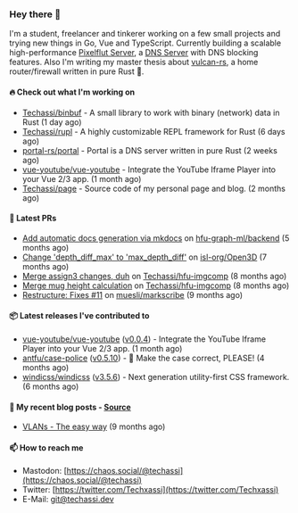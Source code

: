 ### Hey there 👋

I'm a student, freelancer and tinkerer working on a few small projects and trying new things in Go,
Vue and TypeScript. Currently building a scalable high-performance 
[Pixelflut Server](https://github.com/pixelflut-rs/pfctl),
a [DNS Server](https://github.com/portal-rs/portal) with DNS blocking features. Also I'm writing my
master thesis about [vulcan-rs](https://github.com/vulcan-rs), a home router/firewall written in
pure Rust 🦀.

#### 🔥 Check out what I'm working on


- [Techassi/binbuf](https://github.com/Techassi/binbuf) - A small library to work with binary (network) data in Rust (1 day ago)
- [Techassi/rupl](https://github.com/Techassi/rupl) - A highly customizable REPL framework for Rust (6 days ago)
- [portal-rs/portal](https://github.com/portal-rs/portal) - Portal is a DNS server written in pure Rust (2 weeks ago)
- [vue-youtube/vue-youtube](https://github.com/vue-youtube/vue-youtube) - Integrate the YouTube Iframe Player into your Vue 2/3 app.  (1 month ago)
- [Techassi/page](https://github.com/Techassi/page) - Source code of my personal page and blog. (2 months ago)

#### 🧪 Latest PRs


- [Add automatic docs generation via mkdocs](https://github.com/hfu-graph-ml/backend/pull/1) on [hfu-graph-ml/backend](https://github.com/hfu-graph-ml/backend) (5 months ago)
- [Change &#39;depth_diff_max&#39; to &#39;max_depth_diff&#39;](https://github.com/isl-org/Open3D/pull/5219) on [isl-org/Open3D](https://github.com/isl-org/Open3D) (7 months ago)
- [Merge assign3 changes, duh](https://github.com/Techassi/hfu-imgcomp/pull/2) on [Techassi/hfu-imgcomp](https://github.com/Techassi/hfu-imgcomp) (8 months ago)
- [Merge mug height calculation](https://github.com/Techassi/hfu-imgcomp/pull/1) on [Techassi/hfu-imgcomp](https://github.com/Techassi/hfu-imgcomp) (8 months ago)
- [Restructure: Fixes #11](https://github.com/muesli/markscribe/pull/42) on [muesli/markscribe](https://github.com/muesli/markscribe) (9 months ago)

#### 📦 Latest releases I've contributed to


- [vue-youtube/vue-youtube](https://github.com/vue-youtube/vue-youtube/releases/tag/v0.0.4) ([v0.0.4](https://github.com/vue-youtube/vue-youtube/releases/tag/v0.0.4)) - Integrate the YouTube Iframe Player into your Vue 2/3 app.  (1 month ago)
- [antfu/case-police](https://github.com/antfu/case-police/releases/tag/v0.5.10) ([v0.5.10](https://github.com/antfu/case-police/releases/tag/v0.5.10)) - 🚨 Make the case correct, PLEASE! (4 months ago)
- [windicss/windicss](https://github.com/windicss/windicss/releases/tag/v3.5.6) ([v3.5.6](https://github.com/windicss/windicss/releases/tag/v3.5.6)) - Next generation utility-first CSS framework. (6 months ago)

#### 📜 My recent blog posts - [Source](https://github.com/Techassi/page)


- [VLANs - The easy way](https://techassi.dev/posts/vlans-the-easy-way/) (9 months ago)

#### 📫 How to reach me

- Mastodon: [https://chaos.social/@techassi](https://chaos.social/@techassi)
- Twitter: [https://twitter.com/Techxassi](https://twitter.com/Techxassi)
- E-Mail: git@techassi.dev
